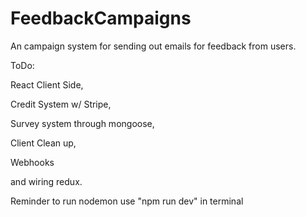 # FeedbackCampaigns
An campaign system for sending out emails for feedback from users. 

ToDo:

React Client Side, 

Credit System w/ Stripe,

Survey system through mongoose,

Client Clean up,

Webhooks 

and wiring redux.

Reminder to run nodemon use "npm run dev" in terminal
